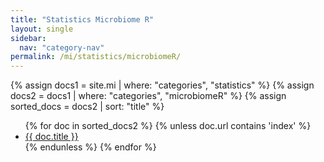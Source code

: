 ```yaml
---
title: "Statistics Microbiome R"
layout: single
sidebar:
  nav: "category-nav"
permalink: /mi/statistics/microbiomeR/
---
```


{% assign docs1 = site.mi | where: "categories", "statistics" %}
{% assign docs2 = docs1 | where: "categories", "microbiomeR" %}
{% assign sorted_docs = docs2 | sort: "title" %}

<ul>
  {% for doc in sorted_docs2 %}
    {% unless doc.url contains 'index' %}
      <li><a href="{{ doc.url }}">{{ doc.title }}</a></li>
    {% endunless %}
  {% endfor %}
</ul>
